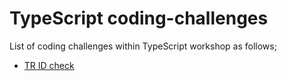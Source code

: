 # TypeScript coding-challenges 

List of coding challenges within TypeScript workshop as follows;

- [TR ID check](./CC-01/README.md)

